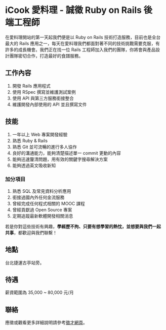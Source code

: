 # iCook 愛料理 - 誠徵 Ruby on Rails 後端工程師

在愛料理開站的第一天起我們便是以 Ruby on Rails 技術打造服務，目前也是全台最大的 Rails 應用之一，每天在愛料理我們都面對著不同的技術挑戰需要克服，有許多的成長機會。我們正在找一位 Rails 工程師加入我們的團隊，你將會與產品設計團隊密切合作，打造最好的食譜服務。

## 工作內容

1. 開發 Rails 應用程式
2. 使用 RSpec 撰寫並維護測試案例
3. 使用 API 與第三方服務銜接整合
4. 維護開發內部使用的 API 並且撰寫文件

## 技能

1. 一年以上 Web 專案開發經驗
2. 熟悉 Ruby & Rails
3. 熟悉 Git 並可流暢的進行多人協作
4. 良好的溝通能力，能夠清楚描述單一 commit 更動的內容
5. 能夠迅速釐清問題，用有效的關鍵字搜尋解決方案
6. 能夠透過英文吸收新知


### 加分項目

1. 熟悉 SQL 及常見資料分析應用
2. 銜接過國內外任何金流服務
4. 曾經完成任何程式相關的 MOOC 課程
5. 曾經貢獻過 Open Source 專案
6. 定期追蹤最新軟體開發相關消息

若是你對這些技術有興趣，**學經歷不拘、只要有想學習的熱忱，並想要與我們一起共事**，都歡迎與我們聯繫！

## 地點

台北捷運古亭站旁。

## 待遇

薪資範圍為 35,000 ~ 80,000 元/月

## 聯絡

應徵或觀看更多詳細說明請參考[徵才網頁](https://newsroom.icook.tw/jobs/rails-developer)。

